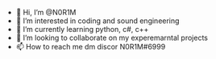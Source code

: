 - 👋 Hi, I’m @N0R1M
- 👀 I’m interested in coding and sound engineering
- 🌱 I’m currently learning python, c#, c++
- 💞️ I’m looking to collaborate on my experemarntal projects
- 📫 How to reach me dm discor N0R1M#6999

<!---
N0R1M/N0R1M is a ✨ special ✨ repository because its `README.md` (this file) appears on your GitHub profile.
You can click the Preview link to take a look at your changes.
--->
